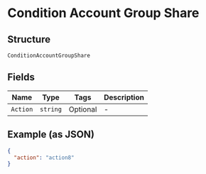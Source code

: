 
# Condition Account Group Share

## Structure

`ConditionAccountGroupShare`

## Fields

| Name | Type | Tags | Description |
|  --- | --- | --- | --- |
| `Action` | `string` | Optional | - |

## Example (as JSON)

```json
{
  "action": "action8"
}
```

